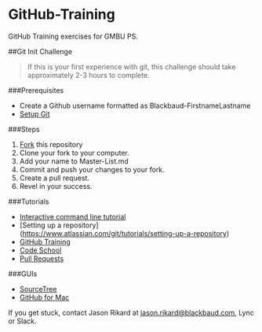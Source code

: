 # GitHub-Training
GitHub Training exercises for GMBU PS.

##Git Init Challenge  
> If this is your first experience with git, this challenge should take approximately 2-3 hours to complete.

###Prerequisites
+ Create a Github username formatted as Blackbaud-FirstnameLastname
+ [Setup Git](https://help.github.com/articles/set-up-git/)

###Steps
1. [Fork](https://help.github.com/articles/fork-a-repo/) this repository
2. Clone your fork to your computer.
3. Add your name to Master-List.md
4. Commit and push your changes to your fork.
5. Create a pull request.
6. Revel in your success.


###Tutorials

+ [Interactive command line tutorial](https://try.github.io/levels/1/challenges/1)
+ [Setting up a repository] (https://www.atlassian.com/git/tutorials/setting-up-a-repository)
+ [GitHub Training](https://training.github.com/kit/)
+ [Code School](https://www.codeschool.com/)
+ [Pull Requests](https://help.github.com/articles/using-pull-requests/)

###GUIs

+ [SourceTree](https://www.sourcetreeapp.com/) 
+ [GitHub for Mac](https://mac.github.com/)


If you get stuck, contact Jason Rikard at jason.rikard@blackbaud.com, Lync or Slack.



